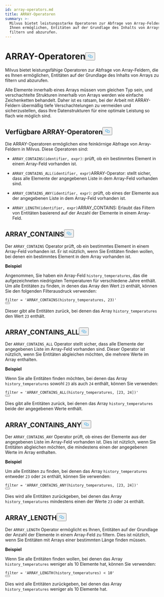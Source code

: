 ```yaml
---
id: array-operators.md
title: ARRAY-Operatoren
summary: >-
  Milvus bietet leistungsstarke Operatoren zur Abfrage von Array-Feldern, die es
  Ihnen ermöglichen, Entitäten auf der Grundlage des Inhalts von Arrays zu
  filtern und abzurufen.
---
```

<h1 id="ARRAY-Operators" class="common-anchor-header">ARRAY-Operatoren<button data-href="#ARRAY-Operators" class="anchor-icon" translate="no">
      <svg translate="no"
        aria-hidden="true"
        focusable="false"
        height="20"
        version="1.1"
        viewBox="0 0 16 16"
        width="16"
      >
        <path
          fill="#0092E4"
          fill-rule="evenodd"
          d="M4 9h1v1H4c-1.5 0-3-1.69-3-3.5S2.55 3 4 3h4c1.45 0 3 1.69 3 3.5 0 1.41-.91 2.72-2 3.25V8.59c.58-.45 1-1.27 1-2.09C10 5.22 8.98 4 8 4H4c-.98 0-2 1.22-2 2.5S3 9 4 9zm9-3h-1v1h1c1 0 2 1.22 2 2.5S13.98 12 13 12H9c-.98 0-2-1.22-2-2.5 0-.83.42-1.64 1-2.09V6.25c-1.09.53-2 1.84-2 3.25C6 11.31 7.55 13 9 13h4c1.45 0 3-1.69 3-3.5S14.5 6 13 6z"
        ></path>
      </svg>
    </button></h1><p>Milvus bietet leistungsfähige Operatoren zur Abfrage von Array-Feldern, die es Ihnen ermöglichen, Entitäten auf der Grundlage des Inhalts von Arrays zu filtern und abzurufen.</p>
<div class="alert note">
<p>Alle Elemente innerhalb eines Arrays müssen vom gleichen Typ sein, und verschachtelte Strukturen innerhalb von Arrays werden wie einfache Zeichenketten behandelt. Daher ist es ratsam, bei der Arbeit mit ARRAY-Feldern übermäßig tiefe Verschachtelungen zu vermeiden und sicherzustellen, dass Ihre Datenstrukturen für eine optimale Leistung so flach wie möglich sind.</p>
</div>
<h2 id="Available-ARRAY-Operators" class="common-anchor-header">Verfügbare ARRAY-Operatoren<button data-href="#Available-ARRAY-Operators" class="anchor-icon" translate="no">
      <svg translate="no"
        aria-hidden="true"
        focusable="false"
        height="20"
        version="1.1"
        viewBox="0 0 16 16"
        width="16"
      >
        <path
          fill="#0092E4"
          fill-rule="evenodd"
          d="M4 9h1v1H4c-1.5 0-3-1.69-3-3.5S2.55 3 4 3h4c1.45 0 3 1.69 3 3.5 0 1.41-.91 2.72-2 3.25V8.59c.58-.45 1-1.27 1-2.09C10 5.22 8.98 4 8 4H4c-.98 0-2 1.22-2 2.5S3 9 4 9zm9-3h-1v1h1c1 0 2 1.22 2 2.5S13.98 12 13 12H9c-.98 0-2-1.22-2-2.5 0-.83.42-1.64 1-2.09V6.25c-1.09.53-2 1.84-2 3.25C6 11.31 7.55 13 9 13h4c1.45 0 3-1.69 3-3.5S14.5 6 13 6z"
        ></path>
      </svg>
    </button></h2><p>Die ARRAY-Operatoren ermöglichen eine feinkörnige Abfrage von Array-Feldern in Milvus. Diese Operatoren sind:</p>
<ul>
<li><p><code translate="no">ARRAY_CONTAINS(identifier, expr)</code>: prüft, ob ein bestimmtes Element in einem Array-Feld vorhanden ist.</p></li>
<li><p><code translate="no">ARRAY_CONTAINS_ALL(identifier, expr)</code>ARRAY-Operator: stellt sicher, dass alle Elemente der angegebenen Liste in dem Array-Feld vorhanden sind.</p></li>
<li><p><code translate="no">ARRAY_CONTAINS_ANY(identifier, expr)</code>: prüft, ob eines der Elemente aus der angegebenen Liste in dem Array-Feld vorhanden ist.</p></li>
<li><p><code translate="no">ARRAY_LENGTH(identifier, expr)</code>ARRAY_CONTAINS: Erlaubt das Filtern von Entitäten basierend auf der Anzahl der Elemente in einem Array-Feld.</p></li>
</ul>
<h2 id="ARRAYCONTAINS" class="common-anchor-header">ARRAY_CONTAINS<button data-href="#ARRAYCONTAINS" class="anchor-icon" translate="no">
      <svg translate="no"
        aria-hidden="true"
        focusable="false"
        height="20"
        version="1.1"
        viewBox="0 0 16 16"
        width="16"
      >
        <path
          fill="#0092E4"
          fill-rule="evenodd"
          d="M4 9h1v1H4c-1.5 0-3-1.69-3-3.5S2.55 3 4 3h4c1.45 0 3 1.69 3 3.5 0 1.41-.91 2.72-2 3.25V8.59c.58-.45 1-1.27 1-2.09C10 5.22 8.98 4 8 4H4c-.98 0-2 1.22-2 2.5S3 9 4 9zm9-3h-1v1h1c1 0 2 1.22 2 2.5S13.98 12 13 12H9c-.98 0-2-1.22-2-2.5 0-.83.42-1.64 1-2.09V6.25c-1.09.53-2 1.84-2 3.25C6 11.31 7.55 13 9 13h4c1.45 0 3-1.69 3-3.5S14.5 6 13 6z"
        ></path>
      </svg>
    </button></h2><p>Der <code translate="no">ARRAY_CONTAINS</code> Operator prüft, ob ein bestimmtes Element in einem Array-Feld vorhanden ist. Er ist nützlich, wenn Sie Entitäten finden wollen, bei denen ein bestimmtes Element in dem Array vorhanden ist.</p>
<p><strong>Beispiel</strong></p>
<p>Angenommen, Sie haben ein Array-Feld <code translate="no">history_temperatures</code>, das die aufgezeichneten niedrigsten Temperaturen für verschiedene Jahre enthält. Um alle Entitäten zu finden, in denen das Array den Wert <code translate="no">23</code> enthält, können Sie den folgenden Filterausdruck verwenden:</p>
<pre><code translate="no" class="language-python"><span class="hljs-built_in">filter</span> = <span class="hljs-string">&#x27;ARRAY_CONTAINS(history_temperatures, 23)&#x27;</span>
<button class="copy-code-btn"></button></code></pre>
<p>Dieser gibt alle Entitäten zurück, bei denen das Array <code translate="no">history_temperatures</code> den Wert <code translate="no">23</code> enthält.</p>
<h2 id="ARRAYCONTAINSALL" class="common-anchor-header">ARRAY_CONTAINS_ALL<button data-href="#ARRAYCONTAINSALL" class="anchor-icon" translate="no">
      <svg translate="no"
        aria-hidden="true"
        focusable="false"
        height="20"
        version="1.1"
        viewBox="0 0 16 16"
        width="16"
      >
        <path
          fill="#0092E4"
          fill-rule="evenodd"
          d="M4 9h1v1H4c-1.5 0-3-1.69-3-3.5S2.55 3 4 3h4c1.45 0 3 1.69 3 3.5 0 1.41-.91 2.72-2 3.25V8.59c.58-.45 1-1.27 1-2.09C10 5.22 8.98 4 8 4H4c-.98 0-2 1.22-2 2.5S3 9 4 9zm9-3h-1v1h1c1 0 2 1.22 2 2.5S13.98 12 13 12H9c-.98 0-2-1.22-2-2.5 0-.83.42-1.64 1-2.09V6.25c-1.09.53-2 1.84-2 3.25C6 11.31 7.55 13 9 13h4c1.45 0 3-1.69 3-3.5S14.5 6 13 6z"
        ></path>
      </svg>
    </button></h2><p>Der <code translate="no">ARRAY_CONTAINS_ALL</code> Operator stellt sicher, dass alle Elemente der angegebenen Liste im Array-Feld vorhanden sind. Dieser Operator ist nützlich, wenn Sie Entitäten abgleichen möchten, die mehrere Werte im Array enthalten.</p>
<p><strong>Beispiel</strong></p>
<p>Wenn Sie alle Entitäten finden möchten, bei denen das Array <code translate="no">history_temperatures</code> sowohl <code translate="no">23</code> als auch <code translate="no">24</code> enthält, können Sie verwenden:</p>
<pre><code translate="no" class="language-python"><span class="hljs-built_in">filter</span> = <span class="hljs-string">&#x27;ARRAY_CONTAINS_ALL(history_temperatures, [23, 24])&#x27;</span>
<button class="copy-code-btn"></button></code></pre>
<p>Dies gibt alle Entitäten zurück, bei denen das Array <code translate="no">history_temperatures</code> beide der angegebenen Werte enthält.</p>
<h2 id="ARRAYCONTAINSANY" class="common-anchor-header">ARRAY_CONTAINS_ANY<button data-href="#ARRAYCONTAINSANY" class="anchor-icon" translate="no">
      <svg translate="no"
        aria-hidden="true"
        focusable="false"
        height="20"
        version="1.1"
        viewBox="0 0 16 16"
        width="16"
      >
        <path
          fill="#0092E4"
          fill-rule="evenodd"
          d="M4 9h1v1H4c-1.5 0-3-1.69-3-3.5S2.55 3 4 3h4c1.45 0 3 1.69 3 3.5 0 1.41-.91 2.72-2 3.25V8.59c.58-.45 1-1.27 1-2.09C10 5.22 8.98 4 8 4H4c-.98 0-2 1.22-2 2.5S3 9 4 9zm9-3h-1v1h1c1 0 2 1.22 2 2.5S13.98 12 13 12H9c-.98 0-2-1.22-2-2.5 0-.83.42-1.64 1-2.09V6.25c-1.09.53-2 1.84-2 3.25C6 11.31 7.55 13 9 13h4c1.45 0 3-1.69 3-3.5S14.5 6 13 6z"
        ></path>
      </svg>
    </button></h2><p>Der <code translate="no">ARRAY_CONTAINS_ANY</code> Operator prüft, ob eines der Elemente aus der angegebenen Liste im Array-Feld vorhanden ist. Dies ist nützlich, wenn Sie Entitäten abgleichen möchten, die mindestens einen der angegebenen Werte im Array enthalten.</p>
<p><strong>Beispiel</strong></p>
<p>Um alle Entitäten zu finden, bei denen das Array <code translate="no">history_temperatures</code> entweder <code translate="no">23</code> oder <code translate="no">24</code> enthält, können Sie verwenden:</p>
<pre><code translate="no" class="language-python"><span class="hljs-built_in">filter</span> = <span class="hljs-string">&#x27;ARRAY_CONTAINS_ANY(history_temperatures, [23, 24])&#x27;</span>
<button class="copy-code-btn"></button></code></pre>
<p>Dies wird alle Entitäten zurückgeben, bei denen das Array <code translate="no">history_temperatures</code> mindestens einen der Werte <code translate="no">23</code> oder <code translate="no">24</code> enthält.</p>
<h2 id="ARRAYLENGTH" class="common-anchor-header">ARRAY_LENGTH<button data-href="#ARRAYLENGTH" class="anchor-icon" translate="no">
      <svg translate="no"
        aria-hidden="true"
        focusable="false"
        height="20"
        version="1.1"
        viewBox="0 0 16 16"
        width="16"
      >
        <path
          fill="#0092E4"
          fill-rule="evenodd"
          d="M4 9h1v1H4c-1.5 0-3-1.69-3-3.5S2.55 3 4 3h4c1.45 0 3 1.69 3 3.5 0 1.41-.91 2.72-2 3.25V8.59c.58-.45 1-1.27 1-2.09C10 5.22 8.98 4 8 4H4c-.98 0-2 1.22-2 2.5S3 9 4 9zm9-3h-1v1h1c1 0 2 1.22 2 2.5S13.98 12 13 12H9c-.98 0-2-1.22-2-2.5 0-.83.42-1.64 1-2.09V6.25c-1.09.53-2 1.84-2 3.25C6 11.31 7.55 13 9 13h4c1.45 0 3-1.69 3-3.5S14.5 6 13 6z"
        ></path>
      </svg>
    </button></h2><p>Der <code translate="no">ARRAY_LENGTH</code> Operator ermöglicht es Ihnen, Entitäten auf der Grundlage der Anzahl der Elemente in einem Array-Feld zu filtern. Dies ist nützlich, wenn Sie Entitäten mit Arrays einer bestimmten Länge finden müssen.</p>
<p><strong>Beispiel</strong></p>
<p>Wenn Sie alle Entitäten finden wollen, bei denen das Array <code translate="no">history_temperatures</code> weniger als 10 Elemente hat, können Sie verwenden:</p>
<pre><code translate="no" class="language-python"><span class="hljs-built_in">filter</span> = <span class="hljs-string">&#x27;ARRAY_LENGTH(history_temperatures) &lt; 10&#x27;</span>
<button class="copy-code-btn"></button></code></pre>
<p>Dies wird alle Entitäten zurückgeben, bei denen das Array <code translate="no">history_temperatures</code> weniger als 10 Elemente hat.</p>
